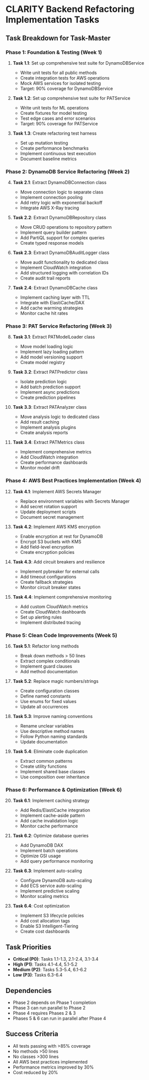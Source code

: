 # CLARITY Backend Refactoring Implementation Tasks

## Task Breakdown for Task-Master

### Phase 1: Foundation & Testing (Week 1)
1. **Task 1.1**: Set up comprehensive test suite for DynamoDBService
   - Write unit tests for all public methods
   - Create integration tests for AWS operations
   - Mock AWS services for isolated testing
   - Target: 90% coverage for DynamoDBService

2. **Task 1.2**: Set up comprehensive test suite for PATService
   - Write unit tests for ML operations
   - Create fixtures for model testing
   - Test edge cases and error scenarios
   - Target: 90% coverage for PATService

3. **Task 1.3**: Create refactoring test harness
   - Set up mutation testing
   - Create performance benchmarks
   - Implement continuous test execution
   - Document baseline metrics

### Phase 2: DynamoDB Service Refactoring (Week 2)
4. **Task 2.1**: Extract DynamoDBConnection class
   - Move connection logic to separate class
   - Implement connection pooling
   - Add retry logic with exponential backoff
   - Integrate AWS X-Ray tracing

5. **Task 2.2**: Extract DynamoDBRepository class
   - Move CRUD operations to repository pattern
   - Implement query builder pattern
   - Add PartiQL support for complex queries
   - Create typed response models

6. **Task 2.3**: Extract DynamoDBAuditLogger class
   - Move audit functionality to dedicated class
   - Implement CloudWatch integration
   - Add structured logging with correlation IDs
   - Create audit trail reports

7. **Task 2.4**: Extract DynamoDBCache class
   - Implement caching layer with TTL
   - Integrate with ElastiCache/DAX
   - Add cache warming strategies
   - Monitor cache hit rates

### Phase 3: PAT Service Refactoring (Week 3)
8. **Task 3.1**: Extract PATModelLoader class
   - Move model loading logic
   - Implement lazy loading pattern
   - Add model versioning support
   - Create model registry

9. **Task 3.2**: Extract PATPredictor class
   - Isolate prediction logic
   - Add batch prediction support
   - Implement async predictions
   - Create prediction pipelines

10. **Task 3.3**: Extract PATAnalyzer class
    - Move analysis logic to dedicated class
    - Add result caching
    - Implement analysis plugins
    - Create analysis reports

11. **Task 3.4**: Extract PATMetrics class
    - Implement comprehensive metrics
    - Add CloudWatch integration
    - Create performance dashboards
    - Monitor model drift

### Phase 4: AWS Best Practices Implementation (Week 4)
12. **Task 4.1**: Implement AWS Secrets Manager
    - Replace environment variables with Secrets Manager
    - Add secret rotation support
    - Update deployment scripts
    - Document secret management

13. **Task 4.2**: Implement AWS KMS encryption
    - Enable encryption at rest for DynamoDB
    - Encrypt S3 buckets with KMS
    - Add field-level encryption
    - Create encryption policies

14. **Task 4.3**: Add circuit breakers and resilience
    - Implement pybreaker for external calls
    - Add timeout configurations
    - Create fallback strategies
    - Monitor circuit breaker states

15. **Task 4.4**: Implement comprehensive monitoring
    - Add custom CloudWatch metrics
    - Create CloudWatch dashboards
    - Set up alerting rules
    - Implement distributed tracing

### Phase 5: Clean Code Improvements (Week 5)
16. **Task 5.1**: Refactor long methods
    - Break down methods > 50 lines
    - Extract complex conditionals
    - Implement guard clauses
    - Add method documentation

17. **Task 5.2**: Replace magic numbers/strings
    - Create configuration classes
    - Define named constants
    - Use enums for fixed values
    - Update all occurrences

18. **Task 5.3**: Improve naming conventions
    - Rename unclear variables
    - Use descriptive method names
    - Follow Python naming standards
    - Update documentation

19. **Task 5.4**: Eliminate code duplication
    - Extract common patterns
    - Create utility functions
    - Implement shared base classes
    - Use composition over inheritance

### Phase 6: Performance & Optimization (Week 6)
20. **Task 6.1**: Implement caching strategy
    - Add Redis/ElastiCache integration
    - Implement cache-aside pattern
    - Add cache invalidation logic
    - Monitor cache performance

21. **Task 6.2**: Optimize database queries
    - Add DynamoDB DAX
    - Implement batch operations
    - Optimize GSI usage
    - Add query performance monitoring

22. **Task 6.3**: Implement auto-scaling
    - Configure DynamoDB auto-scaling
    - Add ECS service auto-scaling
    - Implement predictive scaling
    - Monitor scaling metrics

23. **Task 6.4**: Cost optimization
    - Implement S3 lifecycle policies
    - Add cost allocation tags
    - Enable S3 Intelligent-Tiering
    - Create cost dashboards

## Task Priorities
- **Critical (P0)**: Tasks 1.1-1.3, 2.1-2.4, 3.1-3.4
- **High (P1)**: Tasks 4.1-4.4, 5.1-5.2
- **Medium (P2)**: Tasks 5.3-5.4, 6.1-6.2
- **Low (P3)**: Tasks 6.3-6.4

## Dependencies
- Phase 2 depends on Phase 1 completion
- Phase 3 can run parallel to Phase 2
- Phase 4 requires Phases 2 & 3
- Phases 5 & 6 can run in parallel after Phase 4

## Success Criteria
- All tests passing with >85% coverage
- No methods >50 lines
- No classes >300 lines
- All AWS best practices implemented
- Performance metrics improved by 30%
- Cost reduced by 20%